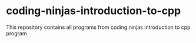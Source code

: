 # coding-ninjas-introduction-to-cpp
This repository contains all programs from coding ninjas introduction to cpp program
